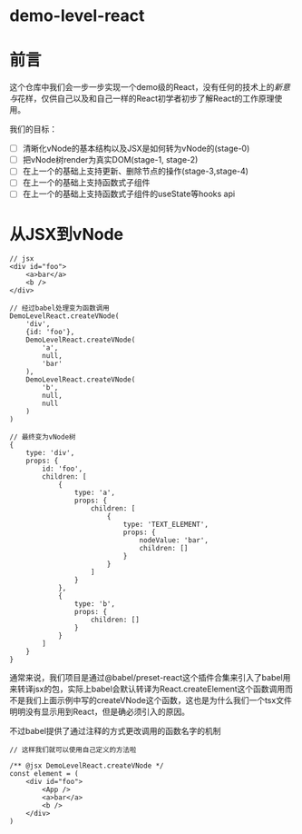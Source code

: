# demo-level-react

# 前言

这个仓库中我们会一步一步实现一个demo级的React，没有任何的技术上的*新意与*花样，仅供自己以及和自己一样的React初学者初步了解React的工作原理使用。

我们的目标：

- [ ]  清晰化vNode的基本结构以及JSX是如何转为vNode的(stage-0)
- [ ]  把vNode树render为真实DOM(stage-1, stage-2)
- [ ]  在上一个的基础上支持更新、删除节点的操作(stage-3,stage-4)
- [ ]  在上一个的基础上支持函数式子组件
- [ ]  在上一个的基础上支持函数式子组件的useState等hooks api

# 从JSX到vNode

```tsx
// jsx
<div id="foo">
	<a>bar</a>
	<b />
</div>

// 经过babel处理变为函数调用
DemoLevelReact.createVNode(
	'div',
	{id: 'foo'},
	DemoLevelReact.createVNode(
		'a',
		null,
		'bar'
	),
	DemoLevelReact.createVNode(
		'b',
		null,
		null
	)
)

// 最终变为vNode树
{
	type: 'div',
	props: {
		id: 'foo',
		children: [
			{
				type: 'a',
				props: {
					children: [
						{
							type: 'TEXT_ELEMENT',
							props: {
								nodeValue: 'bar',
								children: []
							}
						}
					]
				}
			},
			{
				type: 'b',
				props: {
					children: []
				}
			}
		]
	}
}
```

通常来说，我们项目是通过@babel/preset-react这个插件合集来引入了babel用来转译jsx的包，实际上babel会默认转译为React.createElement这个函数调用而不是我们上面示例中写的createVNode这个函数，这也是为什么我们一个tsx文件明明没有显示用到React，但是确必须引入的原因。

不过babel提供了通过注释的方式更改调用的函数名字的机制

```tsx
// 这样我们就可以使用自己定义的方法啦

/** @jsx DemoLevelReact.createVNode */
const element = (
    <div id="foo">
        <App />
        <a>bar</a>
        <b />
    </div>
)
```